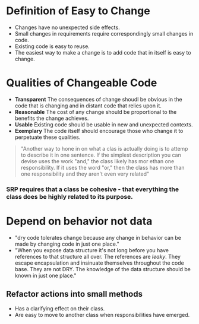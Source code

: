 # Definition of Easy to Change
- Changes have no unexpected side effects.
- Small changes in requirements require correspondingly small changes in code.
- Existing code is easy to reuse.
- The easiest way to make a change is to add code that in itself is easy to change.

# Qualities of Changeable Code
- **Transparent** The consequences of change shoudl be obvious in the code that is changing and in distant code that relies upon it.
- **Reasonable** The cost of any change should be proportional to the benefits the change achieves.
- **Usable** Existing code should be usable in new and unexpected contexts.
- **Exemplary** The code itself should encourage those who change it to perpetuate these qualities.

> "Another way to hone in on what a clas is actually doing is to attemp to describe it in one sentence. If the simplest description you can devise uses the work "and," the class likely has mor ethan one responsibility. If it uses the word "or," then the class has more than one responsibility and they aren't even very related"

### SRP requires that a class be cohesive - that everything the class does be highly related to its purpose.

# Depend on behavior not data
- "dry code tolerates change because any change in behavior can be made by changing code in just one place."
- "When you expose data structure it's not long before you have references to that structure all over. The references are *leaky*. They escape encapsulation and insinuate themselves throughout the code base. They are not DRY. The knowledge of the data structure should be known in just one place."

## Refactor actions into small methods
- Has a clarifying effect on their class.
- Are easy to move to another class when responsibilities have emerged.
